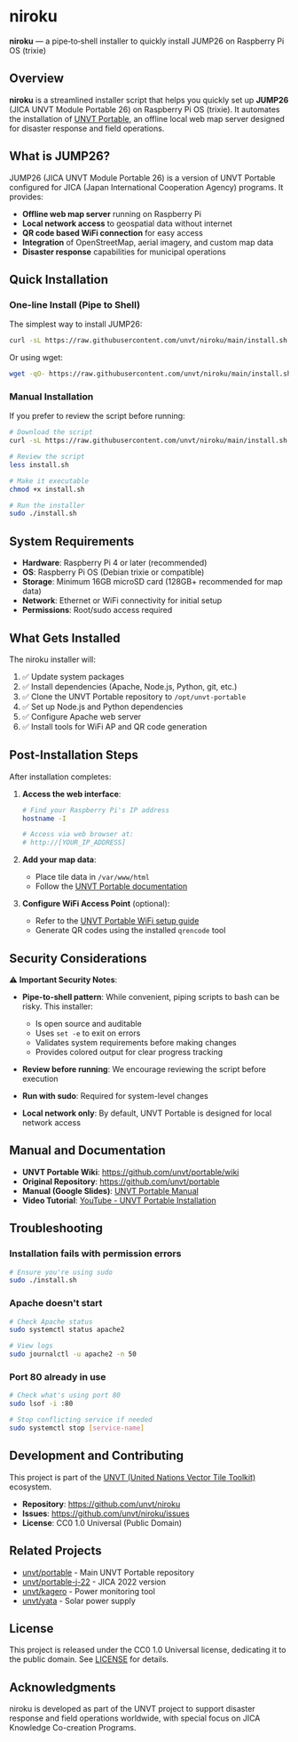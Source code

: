# niroku

**niroku** — a pipe‑to‑shell installer to quickly install JUMP26 on Raspberry Pi OS (trixie)

## Overview

**niroku** is a streamlined installer script that helps you quickly set up **JUMP26** (JICA UNVT Module Portable 26) on Raspberry Pi OS (trixie). It automates the installation of [UNVT Portable](https://github.com/unvt/portable), an offline local web map server designed for disaster response and field operations.

## What is JUMP26?

JUMP26 (JICA UNVT Module Portable 26) is a version of UNVT Portable configured for JICA (Japan International Cooperation Agency) programs. It provides:

- **Offline web map server** running on Raspberry Pi
- **Local network access** to geospatial data without internet
- **QR code based WiFi connection** for easy access
- **Integration** of OpenStreetMap, aerial imagery, and custom map data
- **Disaster response** capabilities for municipal operations

## Quick Installation

### One-line Install (Pipe to Shell)

The simplest way to install JUMP26:

```bash
curl -sL https://raw.githubusercontent.com/unvt/niroku/main/install.sh | sudo bash
```

Or using wget:

```bash
wget -qO- https://raw.githubusercontent.com/unvt/niroku/main/install.sh | sudo bash
```

### Manual Installation

If you prefer to review the script before running:

```bash
# Download the script
curl -sL https://raw.githubusercontent.com/unvt/niroku/main/install.sh -o install.sh

# Review the script
less install.sh

# Make it executable
chmod +x install.sh

# Run the installer
sudo ./install.sh
```

## System Requirements

- **Hardware**: Raspberry Pi 4 or later (recommended)
- **OS**: Raspberry Pi OS (Debian trixie or compatible)
- **Storage**: Minimum 16GB microSD card (128GB+ recommended for map data)
- **Network**: Ethernet or WiFi connectivity for initial setup
- **Permissions**: Root/sudo access required

## What Gets Installed

The niroku installer will:

1. ✅ Update system packages
2. ✅ Install dependencies (Apache, Node.js, Python, git, etc.)
3. ✅ Clone the UNVT Portable repository to `/opt/unvt-portable`
4. ✅ Set up Node.js and Python dependencies
5. ✅ Configure Apache web server
6. ✅ Install tools for WiFi AP and QR code generation

## Post-Installation Steps

After installation completes:

1. **Access the web interface**:
   ```bash
   # Find your Raspberry Pi's IP address
   hostname -I
   
   # Access via web browser at:
   # http://[YOUR_IP_ADDRESS]
   ```

2. **Add your map data**:
   - Place tile data in `/var/www/html`
   - Follow the [UNVT Portable documentation](https://github.com/unvt/portable/wiki)

3. **Configure WiFi Access Point** (optional):
   - Refer to the [UNVT Portable WiFi setup guide](https://github.com/unvt/portable/wiki)
   - Generate QR codes using the installed `qrencode` tool

## Security Considerations

⚠️ **Important Security Notes**:

- **Pipe-to-shell pattern**: While convenient, piping scripts to bash can be risky. This installer:
  - Is open source and auditable
  - Uses `set -e` to exit on errors
  - Validates system requirements before making changes
  - Provides colored output for clear progress tracking

- **Review before running**: We encourage reviewing the script before execution
- **Run with sudo**: Required for system-level changes
- **Local network only**: By default, UNVT Portable is designed for local network access

## Manual and Documentation

- **UNVT Portable Wiki**: https://github.com/unvt/portable/wiki
- **Original Repository**: https://github.com/unvt/portable
- **Manual (Google Slides)**: [UNVT Portable Manual](https://docs.google.com/presentation/d/1SuDCDUfLHZ2Xw1SdpUIillYWJekY0L4TqS7-X4sDZqg/edit?usp=sharing)
- **Video Tutorial**: [YouTube - UNVT Portable Installation](https://youtube.com/shorts/XUsOE_sISLM)

## Troubleshooting

### Installation fails with permission errors
```bash
# Ensure you're using sudo
sudo ./install.sh
```

### Apache doesn't start
```bash
# Check Apache status
sudo systemctl status apache2

# View logs
sudo journalctl -u apache2 -n 50
```

### Port 80 already in use
```bash
# Check what's using port 80
sudo lsof -i :80

# Stop conflicting service if needed
sudo systemctl stop [service-name]
```

## Development and Contributing

This project is part of the [UNVT (United Nations Vector Tile Toolkit)](https://github.com/unvt) ecosystem.

- **Repository**: https://github.com/unvt/niroku
- **Issues**: https://github.com/unvt/niroku/issues
- **License**: CC0 1.0 Universal (Public Domain)

## Related Projects

- [unvt/portable](https://github.com/unvt/portable) - Main UNVT Portable repository
- [unvt/portable-j-22](https://github.com/unvt/portable-j-22) - JICA 2022 version
- [unvt/kagero](https://github.com/unvt/kagero) - Power monitoring tool
- [unvt/yata](https://github.com/unvt/yata) - Solar power supply

## License

This project is released under the CC0 1.0 Universal license, dedicating it to the public domain. See [LICENSE](LICENSE) for details.

## Acknowledgments

niroku is developed as part of the UNVT project to support disaster response and field operations worldwide, with special focus on JICA Knowledge Co-creation Programs.
